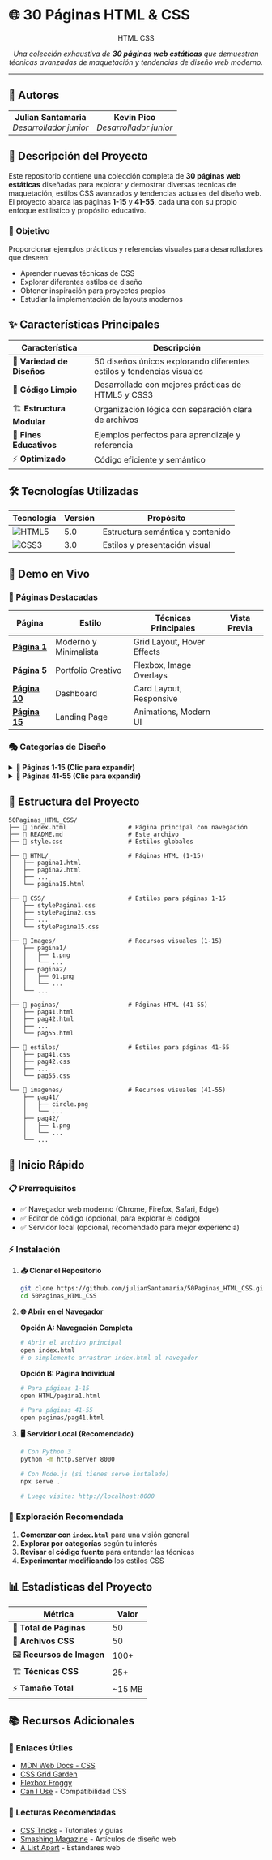 # 🌐 30 Páginas HTML & CSS

<div align="center">

HTML
CSS


*Una colección exhaustiva de **30 páginas web estáticas** que demuestran técnicas avanzadas de maquetación y tendencias de diseño web moderno.*

</div>

---

## 👥 Autores

<table>
<tr>
<td align="center">
<strong>Julian Santamaria</strong><br>
<em>Desarrollador junior</em>
</td>
<td align="center">
<strong>Kevin Pico</strong><br>
<em>Desarrollador junior</em>
</td>
</tr>
</table>

## 📖 Descripción del Proyecto

Este repositorio contiene una colección completa de **30 páginas web estáticas** diseñadas para explorar y demostrar diversas técnicas de maquetación, estilos CSS avanzados y tendencias actuales del diseño web. El proyecto abarca las páginas **1-15** y **41-55**, cada una con su propio enfoque estilístico y propósito educativo.

### 🎯 Objetivo

Proporcionar ejemplos prácticos y referencias visuales para desarrolladores que deseen:
- Aprender nuevas técnicas de CSS
- Explorar diferentes estilos de diseño
- Obtener inspiración para proyectos propios
- Estudiar la implementación de layouts modernos

## ✨ Características Principales

| Característica | Descripción |
|----------------|-------------|
| 🎨 **Variedad de Diseños** | 50 diseños únicos explorando diferentes estilos y tendencias visuales |
| 🧩 **Código Limpio** | Desarrollado con mejores prácticas de HTML5 y CSS3 |
| 🏗️ **Estructura Modular** | Organización lógica con separación clara de archivos |
| 🎯 **Fines Educativos** | Ejemplos perfectos para aprendizaje y referencia |
| ⚡ **Optimizado** | Código eficiente y semántico |

## 🛠️ Tecnologías Utilizadas

<div align="center">

| Tecnología | Versión | Propósito |
|------------|---------|-----------|
| ![HTML5](https://img.shields.io/badge/-HTML5-E34F26?style=flat-square&logo=html5&logoColor=white) | 5.0 | Estructura semántica y contenido |
| ![CSS3](https://img.shields.io/badge/-CSS3-1572B6?style=flat-square&logo=css3&logoColor=white) | 3.0 | Estilos y presentación visual |

</div>

## 📱 Demo en Vivo

### 🌟 Páginas Destacadas

| Página | Estilo | Técnicas Principales | Vista Previa |
|--------|--------|---------------------|--------------|
| **[Página 1](./HTML/pagina1.html)** | Moderno y Minimalista | Grid Layout, Hover Effects | 
| **[Página 5](./HTML/pagina5.html)** | Portfolio Creativo | Flexbox, Image Overlays | 
| **[Página 10](./HTML/pagina10.html)** | Dashboard | Card Layout, Responsive | 
| **[Página 15](./HTML/pagina15.html)** | Landing Page | Animations, Modern UI | 

### 🎭 Categorías de Diseño

<details>
<summary><strong>📑 Páginas 1-15 (Clic para expandir)</strong></summary>

- **Página 1-3**: Diseños corporativos y profesionales
- **Página 4-7**: Portfolios creativos y artísticos  
- **Página 8-11**: Interfaces de aplicaciones web
- **Página 12-15**: Landing pages y sitios promocionales

</details>

<details>
<summary><strong>🎨 Páginas 41-55 (Clic para expandir)</strong></summary>

- **Página 41-45**: E-commerce y tiendas online
- **Página 46-50**: Blogs y contenido editorial
- **Página 51-55**: Sitios experimentales y vanguardistas

</details>

## 📂 Estructura del Proyecto

```
50Paginas_HTML_CSS/
├── 📄 index.html                 # Página principal con navegación
├── 📄 README.md                  # Este archivo
├── 🎨 style.css                  # Estilos globales
│
├── 📁 HTML/                      # Páginas HTML (1-15)
│   ├── pagina1.html
│   ├── pagina2.html
│   ├── ...
│   └── pagina15.html
│
├── 📁 CSS/                       # Estilos para páginas 1-15
│   ├── stylePagina1.css
│   ├── stylePagina2.css
│   ├── ...
│   └── stylePagina15.css
│
├── 📁 Images/                    # Recursos visuales (1-15)
│   ├── pagina1/
│   │   ├── 1.png
│   │   └── ...
│   ├── pagina2/
│   │   ├── 01.png
│   │   └── ...
│   └── ...
│
├── 📁 paginas/                   # Páginas HTML (41-55)
│   ├── pag41.html
│   ├── pag42.html
│   ├── ...
│   └── pag55.html
│
├── 📁 estilos/                   # Estilos para páginas 41-55
│   ├── pag41.css
│   ├── pag42.css
│   ├── ...
│   └── pag55.css
│
└── 📁 imagenes/                  # Recursos visuales (41-55)
    ├── pag41/
    │   ├── circle.png
    │   └── ...
    ├── pag42/
    │   ├── 1.png
    │   └── ...
    └── ...
```

## 🚀 Inicio Rápido

### 📋 Prerrequisitos

- ✅ Navegador web moderno (Chrome, Firefox, Safari, Edge)
- ✅ Editor de código (opcional, para explorar el código)
- ✅ Servidor local (opcional, recomendado para mejor experiencia)

### ⚡ Instalación

1. **📥 Clonar el Repositorio**
   ```bash
   git clone https://github.com/julianSantamaria/50Paginas_HTML_CSS.git
   cd 50Paginas_HTML_CSS
   ```

2. **🌐 Abrir en el Navegador**
   
   **Opción A: Navegación Completa**
   ```bash
   # Abrir el archivo principal
   open index.html
   # o simplemente arrastrar index.html al navegador
   ```
   
   **Opción B: Página Individual**
   ```bash
   # Para páginas 1-15
   open HTML/pagina1.html
   
   # Para páginas 41-55
   open paginas/pag41.html
   ```

3. **🖥️ Servidor Local (Recomendado)**
   ```bash
   # Con Python 3
   python -m http.server 8000
   
   # Con Node.js (si tienes serve instalado)
   npx serve .
   
   # Luego visita: http://localhost:8000
   ```

### 🎯 Exploración Recomendada

1. **Comenzar con `index.html`** para una visión general
2. **Explorar por categorías** según tu interés
3. **Revisar el código fuente** para entender las técnicas
4. **Experimentar modificando** los estilos CSS


## 📊 Estadísticas del Proyecto

<div align="center">

| Métrica | Valor |
|---------|-------|
| 📄 **Total de Páginas** | 50 |
| 🎨 **Archivos CSS** | 50 |
| 🖼️ **Recursos de Imagen** | 100+ |
| 🏗️ **Técnicas CSS** | 25+ |
| ⚡ **Tamaño Total** | ~15 MB |

</div>

## 📚 Recursos Adicionales

### 🔗 Enlaces Útiles

- [MDN Web Docs - CSS](https://developer.mozilla.org/es/docs/Web/CSS)
- [CSS Grid Garden](https://cssgridgarden.com/)
- [Flexbox Froggy](https://flexboxfroggy.com/)
- [Can I Use](https://caniuse.com/) - Compatibilidad CSS

### 📖 Lecturas Recomendadas

- [CSS Tricks](https://css-tricks.com/) - Tutoriales y guías
- [Smashing Magazine](https://www.smashingmagazine.com/) - Artículos de diseño web
- [A List Apart](https://alistapart.com/) - Estándares web

```